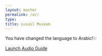 ```yaml
---
layout: master
permalink: /ar/
type:
title: Lusail Museum
---
```



You have changed the language to Arabic!✨

<a href="../welcome/" target="_system">Launch Audio Guide</a>